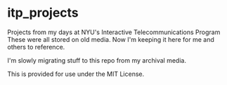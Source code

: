 # itp_projects
Projects from my days at NYU's Interactive Telecommunications Program
These were all stored on old media. Now I'm keeping it here for me and others to reference.

I'm slowly migrating stuff to this repo from my archival media.

This is provided for use under the MIT License.
